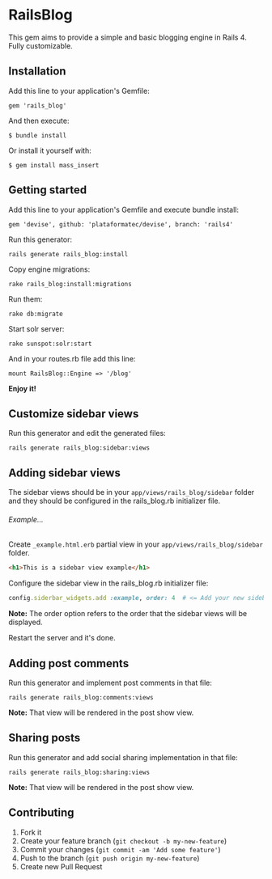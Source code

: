 # RailsBlog

This gem aims to provide a simple and basic blogging engine in Rails 4. Fully customizable.

## Installation

Add this line to your application's Gemfile:

    gem 'rails_blog'

And then execute:

    $ bundle install

Or install it yourself with:

    $ gem install mass_insert

## Getting started

Add this line to your application's Gemfile and execute bundle install:

    gem 'devise', github: 'plataformatec/devise', branch: 'rails4'

Run this generator:

    rails generate rails_blog:install

Copy engine migrations:

    rake rails_blog:install:migrations

Run them:

    rake db:migrate

Start solr server:

    rake sunspot:solr:start

And in your routes.rb file add this line:

    mount RailsBlog::Engine => '/blog'

**Enjoy it!**

## Customize sidebar views

Run this generator and edit the generated files:

    rails generate rails_blog:sidebar:views

## Adding sidebar views

The sidebar views should be in your `app/views/rails_blog/sidebar` folder and they should be configured in the rails_blog.rb initializer file.

###### Example...

Create `_example.html.erb` partial view in your `app/views/rails_blog/sidebar` folder.

```html
<h1>This is a sidebar view example</h1>
``` 

Configure the sidebar view in the rails_blog.rb initializer file:

```ruby
config.siderbar_widgets.add :example, order: 4  # <= Add your new sidebar view.
```

**Note:** The order option refers to the order that the sidebar views will be displayed.

Restart the server and it's done.

## Adding post comments

Run this generator and implement post comments in that file:

    rails generate rails_blog:comments:views

**Note:** That view will be rendered in the post show view.

## Sharing posts

Run this generator and add social sharing implementation in that file:

    rails generate rails_blog:sharing:views

**Note:** That view will be rendered in the post show view.

## Contributing

1. Fork it
2. Create your feature branch (`git checkout -b my-new-feature`)
3. Commit your changes (`git commit -am 'Add some feature'`)
4. Push to the branch (`git push origin my-new-feature`)
5. Create new Pull Request
